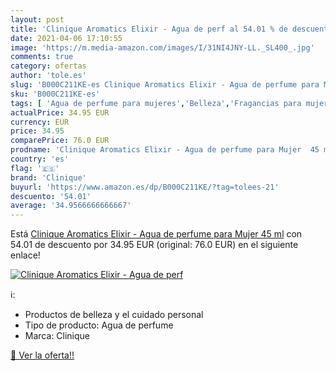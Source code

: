 ```yaml
---
layout: post
title: 'Clinique Aromatics Elixir - Agua de perf al 54.01 % de descuento'
date: 2021-04-06 17:10:55
image: 'https://m.media-amazon.com/images/I/31NI4JNY-LL._SL400_.jpg'
comments: true
category: ofertas
author: 'tole.es'
slug: 'B000C211KE-es Clinique Aromatics Elixir - Agua de perfume para Mujer 45 ml'
sku: 'B000C211KE-es'
tags: [ 'Agua de perfume para mujeres','Belleza','Fragancias para mujeres','Perfumes y fragancias','agua','clinique','de','perfume', ]
actualPrice: 34.95 EUR
currency: EUR
price: 34.95
comparePrice: 76.0 EUR
prodname: 'Clinique Aromatics Elixir - Agua de perfume para Mujer  45 ml'
country: 'es'
flag: '🇪🇸'
brand: 'Clinique'
buyurl: 'https://www.amazon.es/dp/B000C211KE/?tag=tolees-21'
descuento: '54.01'
average: '34.9566666666667'
---
```


Está [Clinique Aromatics Elixir - Agua de perfume para Mujer  45 ml](https://www.amazon.es/dp/B000C211KE/?tag=tolees-21) con 54.01 de descuento por 34.95 EUR (original: 76.0 EUR) en el siguiente enlace!

[![Clinique Aromatics Elixir - Agua de perf](https://m.media-amazon.com/images/I/31NI4JNY-LL._SL400_.jpg)](https://www.amazon.es/dp/B000C211KE/?tag=tolees-21)

ℹ️:

- Productos de belleza y el cuidado personal
- Tipo de producto: Agua de perfume
- Marca: Clinique

[🛒 Ver la oferta!!](https://www.amazon.es/dp/B000C211KE/?tag=tolees-21)
